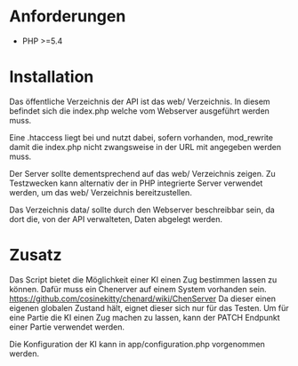 # Anforderungen
- PHP >=5.4

# Installation
Das öffentliche Verzeichnis der API ist das web/ Verzeichnis. 
In diesem befindet sich die index.php welche vom Webserver ausgeführt werden muss.

Eine .htaccess liegt bei und nutzt dabei, sofern vorhanden, 
mod_rewrite damit die index.php nicht zwangsweise in der URL mit angegeben werden muss.

Der Server sollte dementsprechend auf das web/ Verzeichnis zeigen.
Zu Testzwecken kann alternativ der in PHP integrierte Server verwendet werden, um das web/ Verzeichnis bereitzustellen.

Das Verzeichnis data/ sollte durch den Webserver beschreibbar sein, 
da dort die, von der API verwalteten, Daten abgelegt werden.

# Zusatz

Das Script bietet die Möglichkeit einer KI einen Zug bestimmen lassen zu können.
Dafür muss ein Chenerver auf einem System vorhanden sein.
    https://github.com/cosinekitty/chenard/wiki/ChenServer
Da dieser einen eigenen globalen Zustand hält, eignet dieser sich nur für das Testen.
Um für eine Partie die KI einen Zug machen zu lassen, kann der PATCH Endpunkt einer Partie verwendet werden.

Die Konfiguration der KI kann in app/configuration.php vorgenommen werden.

